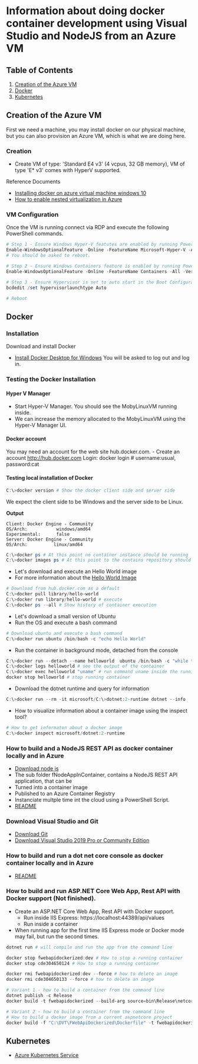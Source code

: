 # Information about doing docker container development using Visual Studio and NodeJS from an Azure VM

## Table of Contents
1. [Creation of the Azure VM](#CreationOfTheAzureVM)
2. [Docker](#Docker)
3. [Kubernetes](#Kubernetes)

<a name="CreationOfTheAzureVM"></a>
## Creation of the Azure VM

First we need a machine, you may install docker on our physical machine, but you can also provision an Azure VM, which is what we are doing here.

### Creation

* Create VM of type: 'Standard E4 v3' (4 vcpus, 32 GB memory), VM of type 'E* v3' comes with HyperV supported.

Reference Documents
* [Installing docker on azure virtual machine windows 10](https://stackoverflow.com/questions/44817161/installing-docker-on-azure-virtual-machine-windows-10)
* [How to enable nested virtualization in Azure](https://rlevchenko.com/2017/07/24/how-to-enable-nested-virtualization-in-azure/)

### VM Configuration
Once the VM is running connect via RDP and execute the following PowerShell commands.

```PowerShell
# Step 1 - Ensure Windows Hyper-V featutes are enabled by running PowerShell cmdlet:
Enable-WindowsOptionalFeature -Online -FeatureName Microsoft-Hyper-V -All -Verbose
# You should be asked to reboot.

# Step 2 - Ensure Windows Containers feature is enabled by running PowerShell cmdlet:
Enable-WindowsOptionalFeature -Online -FeatureName Containers -All -Verbose

# Step 3 - Ensure Hypervisor is set to auto start in the Boot Configuration Database (BCD) by running in elevated command prompt the command:
bcdedit /set hypervisorlaunchtype Auto

# Reboot
```

<a name="Docker"></a>
## Docker

### Installation
Download and install Docker
- [Install Docker Desktop for Windows](https://docs.docker.com/docker-for-windows/install)
You will be asked to log out and log in.

### Testing the Docker Installation

#### Hyper V Manager
- Start Hyper-V Manager. You should see the MobyLinuxVM running inside.
- We can increase the memory allocated to the MobyLinuxVM using the Hyper-V Manager UI.

#### Docker account
You may need an account for the web site hub.docker.com.
    - Create an account http://hub.docker.com
    Login: docker login # username:usual, password:cat

#### Testing local installation of Docker
```powershell
C:\>docker version # Show the docker client side and server side
```
We expect the client side to be Windows and the server side to be Linux.

**Output**
```
Client: Docker Engine - Community
OS/Arch:           windows/amd64
Experimental:      false
Server: Docker Engine - Community
OS/Arch:          linux/amd64
```        

```powershell
C:\>docker ps # At this point no container instance should be running 
C:\>docker images ps # At this point to the contains repository should be empty
```

- Let's download and execute an Hello World image
- For more information about the [Hello World Image](https://hub.docker.com/_/hello-world?tab=description)
```powershell
# Download from hub.docker.com as a default
C:\>docker pull library/hello-world 
C:\>docker run library/hello-world # execute 
C:\>docker ps --all # Show history of container execution
```

- Let's download a small version of Ubuntu
- Run the OS and execute a bash command
```powershell
# Download ubuntu and execute a bash command
C:\>docker run ubuntu /bin/bash -c "echo Hello World"
```

- Run the container in background mode, detached from the console

```powershell
C:\>docker run --detach --name helloworld  ubuntu /bin/bash -c "while true; do echo Hello World; sleep 1; done"
C:\>docker logs helloworld # see the output of the container
C:\>docker exec helloworld "uname" # run command uname inside the running container which output the name of the OS
docker stop helloworld # stop running container
```

- Download the dotnet runtime and query for information
```powershell
C:\>docker run --rm -it microsoft/C:\>dotnet:2-runtime dotnet --info
```

- How to visualize information about a container image using the inspect tool?

```powershell
# How to get informaton about a docker image
C:\>docker inspect microsoft/dotnet:2-runtime
```

### How to build and a NodeJS REST API as docker container locally and in Azure
- [Download node js](https://nodejs.org/en/download/)
- The sub folder fNodeAppInContainer, contains a NodeJS REST API application, that can be 
- Turned into a container image
- Published to an Azure Container Registry
- Instanciate multple time int the cloud using a PowerShell Script. 
- [README](fNodeAppInContainer)

### Download Visual Studio and Git

- [Download Git](https://git-scm.com/download/win)
- [Download Visual Studio 2019 Pro or Community Edition](https://www.google.com)

### How to build and run a dot net core console as docker container locally and in Azure

- [README](./DotNetCore_Cloud_Docker_Dvt/fcoreconsole/app)

### How to build and run ASP.NET Core Web App, Rest API with Docker support (Not finished).
- Create an ASP.NET Core Web App, Rest API with Docker support.
    * Run inside IIS Express: https://localhost:44389/api/values
    * Run inside a container
- When running app for the first time IIS Express mode or Docker mode may fail, but run the second times.

```powershell
dotnet run # will compile and run the app from the command line

docker stop fwebapidockerized:dev # How to stop a running container 
docker stop cde304650124 # How to stop a running container

docker rmi fwebapidockerized:dev --force # how to delete an image
docker rmi cde304650133 --force # how to delete an image

# Variant 1 - how to build a container from the command line
dotnet publish -c Release
docker build -t fwebapidockerized --build-arg source=bin\Release\netcoreapp2.1\publish .

# Variant 2 - how to build a container from the command line
# How to build a docker image from a current aspnetcore project
docker build -f "C:\DVT\FWebApiDockerized\Dockerfile" -t fwebapidockerized:dev --target base --label "com.microsoft.created-by=visual-studio" "C:\DVT" 

```

<a name="Kubernetes"></a>
## Kubernetes

- [Azure Kubernetes Service](./AzureKubernetesService.md)